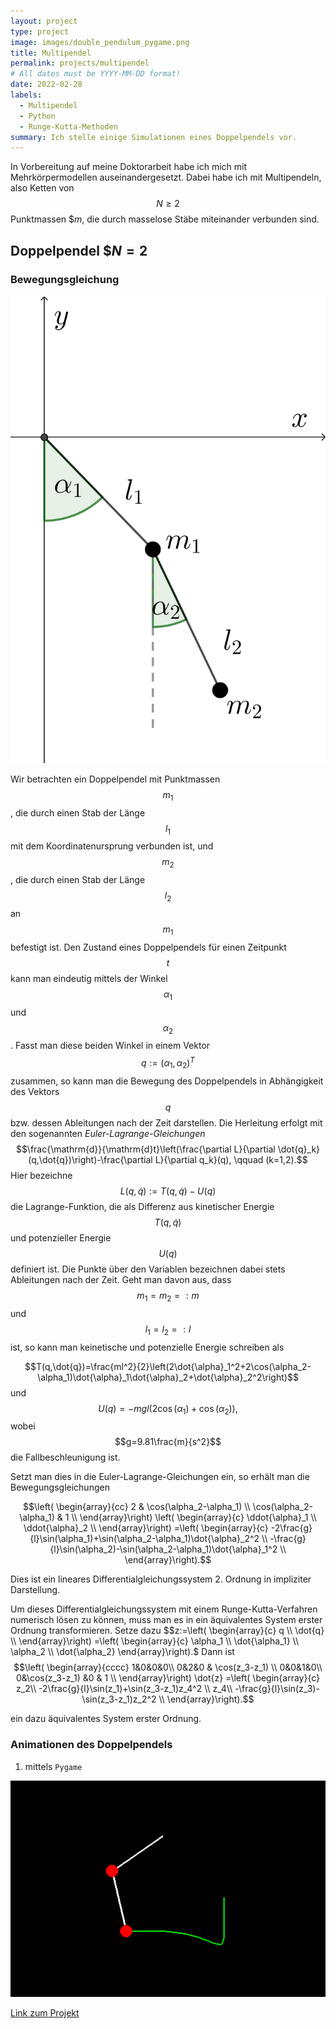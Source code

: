 ```yaml
---
layout: project
type: project
image: images/double_pendulum_pygame.png
title: Multipendel
permalink: projects/multipendel
# All dates must be YYYY-MM-DD format!
date: 2022-02-28
labels:
  - Multipendel
  - Python
  - Runge-Kutta-Methoden
summary: Ich stelle einige Simulationen eines Doppelpendels vor.
---
```


In Vorbereitung auf meine Doktorarbeit habe ich mich mit Mehrkörpermodellen auseinandergesetzt. 
Dabei habe ich mit Multipendeln, also Ketten von $$N \geq 2$$ Punktmassen $$m$, die durch masselose Stäbe miteinander verbunden sind.

## Doppelpendel $$N=2$

### Bewegungsgleichung

<div class="ui small rounded images">
  <img class="ui image" src="../images/double_pendulum_scheme.png">
</div>

Wir betrachten ein Doppelpendel mit Punktmassen $$m_1$$, die durch einen Stab der Länge $$l_1$$ mit dem Koordinatenursprung verbunden ist, und $$m_2$$, die durch einen Stab der Länge $$l_2$$ an $$m_1$$ befestigt ist.
Den Zustand eines Doppelpendels für einen Zeitpunkt $$t$$ kann man eindeutig mittels der Winkel $$\alpha_1$$ und $$\alpha_2$$. 
Fasst man diese beiden Winkel in einem Vektor $$q:=(\alpha_1,\alpha_2)^T$$ zusammen, so kann man die Bewegung des Doppelpendels in Abhängigkeit des Vektors $$q$$ bzw. dessen Ableitungen nach der Zeit darstellen.
Die Herleitung erfolgt mit den sogenannten *Euler-Lagrange-Gleichungen*
$$\frac{\mathrm{d}}{\mathrm{d}t}\left(\frac{\partial L}{\partial \dot{q}_k}(q,\dot{q})\right)-\frac{\partial L}{\partial q_k}(q), \qquad (k=1,2).$$
Hier bezeichne $$L(q,\dot{q}):=T(q,\dot{q})-U(q)$$
die Lagrange-Funktion, die als Differenz aus kinetischer Energie $$T(q,\dot{q})$$ und potenzieller Energie $$U(q)$$ definiert ist.
Die Punkte über den Variablen bezeichnen dabei stets Ableitungen nach der Zeit.
Geht man davon aus, dass $$m_1=m_2=:m$$ und $$l_1=l_2=:l$$ ist, so kann man keinetische und potenzielle Energie schreiben als

$$T(q,\dot{q})=\frac{ml^2}{2}\left(2\dot{\alpha}_1^2+2\cos(\alpha_2-\alpha_1)\dot{\alpha}_1\dot{\alpha}_2+\dot{\alpha}_2^2\right)$$
und 
$$U(q)=-mgl(2\cos(\alpha_1)+\cos(\alpha_2)),$$
wobei $$g=9.81\frac{m}{s^2}$$ die Fallbeschleunigung ist.

Setzt man dies in die Euler-Lagrange-Gleichungen ein, so erhält man die Bewegungsgleichungen

$$\left( \begin{array}{cc}
2 & \cos(\alpha_2-\alpha_1)  \\ 
\cos(\alpha_2-\alpha_1)  & 1  \\
\end{array}\right)
\left( \begin{array}{c}
\ddot{\alpha}_1   \\ 
\ddot{\alpha}_2   \\
\end{array}\right)
=\left( \begin{array}{c}
-2\frac{g}{l}\sin(\alpha_1)+\sin(\alpha_2-\alpha_1)\dot{\alpha}_2^2   \\ 
-\frac{g}{l}\sin(\alpha_2)-\sin(\alpha_2-\alpha_1)\dot{\alpha}_1^2   \\
\end{array}\right).$$

Dies ist ein lineares Differentialgleichungssystem 2. Ordnung in impliziter Darstellung.

Um dieses Differentialgleichungssystem mit einem Runge-Kutta-Verfahren numerisch lösen zu können, muss man es in ein äquivalentes System erster Ordnung transformieren.
Setze dazu $$z:=\left( \begin{array}{c}
q   \\ 
\dot{q}  \\
\end{array}\right)
=\left( \begin{array}{c}
\alpha_1 \\
\dot{\alpha_1}  \\ 
\alpha_2   \\
\dot{\alpha_2}
\end{array}\right).$
Dann ist 
$$\left( \begin{array}{cccc}
1&0&0&0\\
0&2&0 & \cos(z_3-z_1)  \\ 
0&0&1&0\\
0&\cos(z_3-z_1) &0 & 1  \\
\end{array}\right)
\dot{z}
=\left( \begin{array}{c}
z_2\\
-2\frac{g}{l}\sin(z_1)+\sin(z_3-z_1)z_4^2   \\ 
z_4\\
-\frac{g}{l}\sin(z_3)-\sin(z_3-z_1)z_2^2   \\
\end{array}\right).$$

ein dazu äquivalentes System erster Ordnung.


### Animationen des Doppelpendels

1.  mittels `Pygame`


![Double pendulum](../images/double-pendulum.gif)

[Link zum Projekt](https://github.com/antonia-kaufmann/double_pendulum_pygame)





